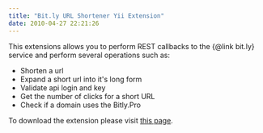 ```yaml
---
title: "Bit.ly URL Shortener Yii Extension"
date: 2010-04-27 22:21:26
---
```


<div style="direction: ltr; text-align: left;">
<p style="text-align: left;">This extensions allows you to perform REST callbacks to the {@link  bit.ly} service and perform several operations such as:</p>

<ul style="text-align: left;">
	<li>Shorten a url</li>
	<li>Expand a short url into it's long form</li>
	<li>Validate api login and key</li>
	<li>Get the number of clicks for a short URL</li>
	<li>Check if a domain uses the Bitly.Pro</li>
</ul>
<p style="text-align: left;">To download the extension please visit <a href="http://www.yiiframework.com/extension/bitly-url-shortener/" target="_blank">this page</a>.</p>

</div>
